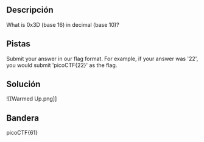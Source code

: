 ## Descripción
What is 0x3D (base 16) in decimal (base 10)?
## Pistas 
Submit your answer in our flag format. For example, if your answer was '22', you would submit 'picoCTF{22}' as the flag.
## Solución
![[Warmed Up.png]]
## Bandera
picoCTF{61}